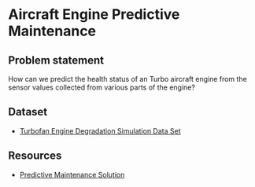 # Aircraft Engine Predictive Maintenance

## Problem statement

How can we predict the health status of an Turbo aircraft engine 
from the sensor values collected from various parts of the engine?

## Dataset 

- [Turbofan Engine Degradation Simulation Data Set](https://ti.arc.nasa.gov/tech/dash/groups/pcoe/prognostic-data-repository/#turbofan)

## Resources

- [Predictive Maintenance Solution](http://glitterpointcorp.com/predictive-maintenance-solution-aircraft-engine-monitoring-for-predictive-maintenance-in-aerospace/)
